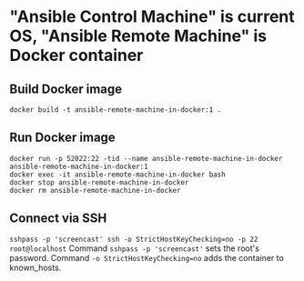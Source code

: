 # "Ansible Control Machine" is current OS, "Ansible Remote Machine" is Docker container

## Build Docker image
`docker build -t ansible-remote-machine-in-docker:1 .`


## Run Docker image
```
docker run -p 52022:22 -tid --name ansible-remote-machine-in-docker ansible-remote-machine-in-docker:1
docker exec -it ansible-remote-machine-in-docker bash
docker stop ansible-remote-machine-in-docker
docker rm ansible-remote-machine-in-docker
```

## Connect via SSH
`sshpass -p 'screencast' ssh -o StrictHostKeyChecking=no -p 22 root@localhost`
Command `sshpass -p 'screencast'` sets the root's password.
Command `-o StrictHostKeyChecking=no` adds the container to known_hosts.
